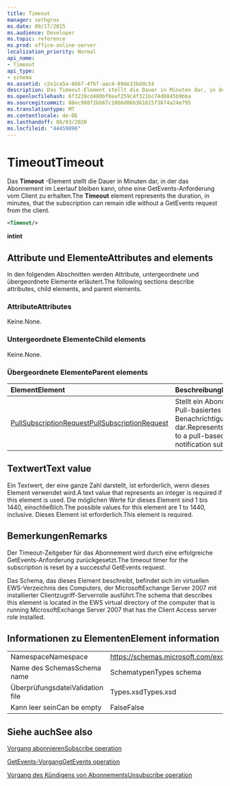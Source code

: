 ```yaml
---
title: Timeout
manager: sethgros
ms.date: 09/17/2015
ms.audience: Developer
ms.topic: reference
ms.prod: office-online-server
localization_priority: Normal
api_name:
- Timeout
api_type:
- schema
ms.assetid: c2e1ca5a-6667-4f6f-aac4-89de33bddc54
description: Das Timeout-Element stellt die Dauer in Minuten dar, in der das Abonnement im Leerlauf bleiben kann, ohne eine GetEvents-Anforderung vom Client zu erhalten.
ms.openlocfilehash: 6f3228cd480bf0eaf259c4f321bc74d0845b9bba
ms.sourcegitcommit: 88ec988f2bb67c1866d06b361615f3674a24e795
ms.translationtype: MT
ms.contentlocale: de-DE
ms.lasthandoff: 06/03/2020
ms.locfileid: "44459896"
---
```

# <a name="timeout"></a><span data-ttu-id="a9176-103">Timeout</span><span class="sxs-lookup"><span data-stu-id="a9176-103">Timeout</span></span>

<span data-ttu-id="a9176-104">Das **Timeout** -Element stellt die Dauer in Minuten dar, in der das Abonnement im Leerlauf bleiben kann, ohne eine GetEvents-Anforderung vom Client zu erhalten.</span><span class="sxs-lookup"><span data-stu-id="a9176-104">The **Timeout** element represents the duration, in minutes, that the subscription can remain idle without a GetEvents request from the client.</span></span> 
  
```xml
<Timeout/>
```

 <span data-ttu-id="a9176-105">**int**</span><span class="sxs-lookup"><span data-stu-id="a9176-105">**int**</span></span>
## <a name="attributes-and-elements"></a><span data-ttu-id="a9176-106">Attribute und Elemente</span><span class="sxs-lookup"><span data-stu-id="a9176-106">Attributes and elements</span></span>

<span data-ttu-id="a9176-107">In den folgenden Abschnitten werden Attribute, untergeordnete und übergeordnete Elemente erläutert.</span><span class="sxs-lookup"><span data-stu-id="a9176-107">The following sections describe attributes, child elements, and parent elements.</span></span>
  
### <a name="attributes"></a><span data-ttu-id="a9176-108">Attribute</span><span class="sxs-lookup"><span data-stu-id="a9176-108">Attributes</span></span>

<span data-ttu-id="a9176-109">Keine.</span><span class="sxs-lookup"><span data-stu-id="a9176-109">None.</span></span>
  
### <a name="child-elements"></a><span data-ttu-id="a9176-110">Untergeordnete Elemente</span><span class="sxs-lookup"><span data-stu-id="a9176-110">Child elements</span></span>

<span data-ttu-id="a9176-111">Keine.</span><span class="sxs-lookup"><span data-stu-id="a9176-111">None.</span></span>
  
### <a name="parent-elements"></a><span data-ttu-id="a9176-112">Übergeordnete Elemente</span><span class="sxs-lookup"><span data-stu-id="a9176-112">Parent elements</span></span>

|<span data-ttu-id="a9176-113">**Element**</span><span class="sxs-lookup"><span data-stu-id="a9176-113">**Element**</span></span>|<span data-ttu-id="a9176-114">**Beschreibung**</span><span class="sxs-lookup"><span data-stu-id="a9176-114">**Description**</span></span>|
|:-----|:-----|
|[<span data-ttu-id="a9176-115">PullSubscriptionRequest</span><span class="sxs-lookup"><span data-stu-id="a9176-115">PullSubscriptionRequest</span></span>](pullsubscriptionrequest.md) <br/> |<span data-ttu-id="a9176-116">Stellt ein Abonnement für ein Pull-basiertes Ereignis Benachrichtigungsabonnement dar.</span><span class="sxs-lookup"><span data-stu-id="a9176-116">Represents a subscription to a pull-based event notification subscription.</span></span>  <br/> |
   
## <a name="text-value"></a><span data-ttu-id="a9176-117">Textwert</span><span class="sxs-lookup"><span data-stu-id="a9176-117">Text value</span></span>

<span data-ttu-id="a9176-118">Ein Textwert, der eine ganze Zahl darstellt, ist erforderlich, wenn dieses Element verwendet wird.</span><span class="sxs-lookup"><span data-stu-id="a9176-118">A text value that represents an integer is required if this element is used.</span></span> <span data-ttu-id="a9176-119">Die möglichen Werte für dieses Element sind 1 bis 1440, einschließlich.</span><span class="sxs-lookup"><span data-stu-id="a9176-119">The possible values for this element are 1 to 1440, inclusive.</span></span> <span data-ttu-id="a9176-120">Dieses Element ist erforderlich.</span><span class="sxs-lookup"><span data-stu-id="a9176-120">This element is required.</span></span>
  
## <a name="remarks"></a><span data-ttu-id="a9176-121">Bemerkungen</span><span class="sxs-lookup"><span data-stu-id="a9176-121">Remarks</span></span>

<span data-ttu-id="a9176-122">Der Timeout-Zeitgeber für das Abonnement wird durch eine erfolgreiche GetEvents-Anforderung zurückgesetzt.</span><span class="sxs-lookup"><span data-stu-id="a9176-122">The timeout timer for the subscription is reset by a successful GetEvents request.</span></span>
  
<span data-ttu-id="a9176-123">Das Schema, das dieses Element beschreibt, befindet sich im virtuellen EWS-Verzeichnis des Computers, der MicrosoftExchange Server 2007 mit installierter Clientzugriff-Serverrolle ausführt.</span><span class="sxs-lookup"><span data-stu-id="a9176-123">The schema that describes this element is located in the EWS virtual directory of the computer that is running MicrosoftExchange Server 2007 that has the Client Access server role installed.</span></span> 
  
## <a name="element-information"></a><span data-ttu-id="a9176-124">Informationen zu Elementen</span><span class="sxs-lookup"><span data-stu-id="a9176-124">Element information</span></span>

|||
|:-----|:-----|
|<span data-ttu-id="a9176-125">Namespace</span><span class="sxs-lookup"><span data-stu-id="a9176-125">Namespace</span></span>  <br/> |https://schemas.microsoft.com/exchange/services/2006/types  <br/> |
|<span data-ttu-id="a9176-126">Name des Schemas</span><span class="sxs-lookup"><span data-stu-id="a9176-126">Schema name</span></span>  <br/> |<span data-ttu-id="a9176-127">Schematypen</span><span class="sxs-lookup"><span data-stu-id="a9176-127">Types schema</span></span>  <br/> |
|<span data-ttu-id="a9176-128">Überprüfungsdatei</span><span class="sxs-lookup"><span data-stu-id="a9176-128">Validation file</span></span>  <br/> |<span data-ttu-id="a9176-129">Types.xsd</span><span class="sxs-lookup"><span data-stu-id="a9176-129">Types.xsd</span></span>  <br/> |
|<span data-ttu-id="a9176-130">Kann leer sein</span><span class="sxs-lookup"><span data-stu-id="a9176-130">Can be empty</span></span>  <br/> |<span data-ttu-id="a9176-131">False</span><span class="sxs-lookup"><span data-stu-id="a9176-131">False</span></span>  <br/> |
   
## <a name="see-also"></a><span data-ttu-id="a9176-132">Siehe auch</span><span class="sxs-lookup"><span data-stu-id="a9176-132">See also</span></span>



[<span data-ttu-id="a9176-133">Vorgang abonnieren</span><span class="sxs-lookup"><span data-stu-id="a9176-133">Subscribe operation</span></span>](subscribe-operation.md)
  
[<span data-ttu-id="a9176-134">GetEvents-Vorgang</span><span class="sxs-lookup"><span data-stu-id="a9176-134">GetEvents operation</span></span>](getevents-operation.md)
  
[<span data-ttu-id="a9176-135">Vorgang des Kündigens von Abonnements</span><span class="sxs-lookup"><span data-stu-id="a9176-135">Unsubscribe operation</span></span>](unsubscribe-operation.md)

